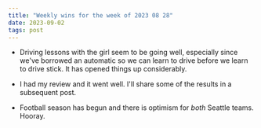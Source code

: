 ```yaml
---
title: "Weekly wins for the week of 2023 08 28"
date: 2023-09-02
tags: post
---
```


- Driving lessons with the girl seem to be going well, especially since we've borrowed an automatic so we can learn to drive before we learn to drive stick. It has opened things up considerably.

- I had my review and it went well. I'll share some of the results in a subsequent post.

- Football season has begun and there is optimism for _both_ Seattle teams. Hooray.
